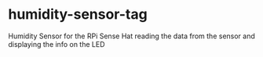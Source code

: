 # humidity-sensor-tag
Humidity Sensor for the RPi Sense Hat reading the data from the sensor and displaying the info on the LED
